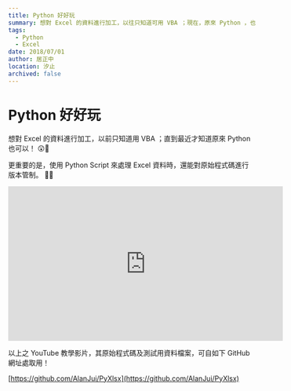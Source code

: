 ```yaml
---
title: Python 好好玩
summary: 想對 Excel 的資料進行加工，以往只知道可用 VBA ；現在，原來 Python ，也行！ 
tags:
  - Python
  - Excel
date: 2018/07/01
author: 居正中
location: 汐止
archived: false
---
```


# Python 好好玩

想對 Excel 的資料進行加工，以前只知道用 VBA ；直到最近才知道原來 Python 也可以！ 😲🤤

更重要的是，使用 Python Script 來處理 Excel 資料時，還能對原始程式碼進行版本管制。 🤭😉

<iframe width="560" height="315" src="https://www.youtube.com/embed/FXhED53VZ50" frameborder="0" allow="accelerometer; autoplay; encrypted-media; gyroscope; picture-in-picture" allowfullscreen></iframe>

以上之 YouTube 教學影片，其原始程式碼及測試用資料檔案，可自如下 GitHub 網址處取用！

[https://github.com/AlanJui/PyXlsx](https://github.com/AlanJui/PyXlsx)